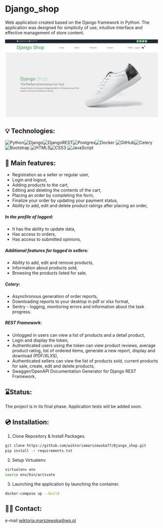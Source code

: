 # Django_shop

Web application created based on the Django framework in Python. The application was designed for simplicity of use, intuitive interface and effective management of store content.

![screenshot_page.png](image%2Fscreenshot_page.png)

## 💡 Technologies:
![Python](https://img.shields.io/badge/python-3670A0?style=for-the-badge&logo=python&logoColor=ffdd54)![Django](https://img.shields.io/badge/django-%23092E20.svg?style=for-the-badge&logo=django&logoColor=white)![DjangoREST](https://img.shields.io/badge/DJANGO-REST-ff1709?style=for-the-badge&logo=django&logoColor=white&color=ff1709&labelColor=gray)![Postgres](https://img.shields.io/badge/postgres-%23316192.svg?style=for-the-badge&logo=postgresql&logoColor=white)![Docker](https://img.shields.io/badge/docker-%230db7ed.svg?style=for-the-badge&logo=docker&logoColor=white)	![GitHub](https://img.shields.io/badge/github-%23121011.svg?style=for-the-badge&logo=github&logoColor=white)![Celery](https://img.shields.io/badge/celery-%23a9cc54.svg?style=for-the-badge&logo=celery&logoColor=ddf4a4)![Bootstrap](https://img.shields.io/badge/bootstrap-%238511FA.svg?style=for-the-badge&logo=bootstrap&logoColor=white)
	![HTML5](https://img.shields.io/badge/html5-%23E34F26.svg?style=for-the-badge&logo=html5&logoColor=white)![CSS3](https://img.shields.io/badge/css3-%231572B6.svg?style=for-the-badge&logo=css3&logoColor=white)
![JavaScript](https://img.shields.io/badge/javascript-%23323330.svg?style=for-the-badge&logo=javascript&logoColor=%23F7DF1E)

## 💭 Main features:
* Registration as a seller or regular user,
* Login and logout,
* Adding products to the cart,
* Editing and deleting the contents of the cart,
* Placing an order by completing the form,
* Finalize your order by updating your payment status,
* Ability to add, edit and delete product ratings after placing an order,

##### In the profile of logged:
 * It has the ability to update data,
 * Has access to orders,
 * Has access to submitted opinions,

##### Additional features for logged in sellers:
 * Ability to add, edit and remove products,
 * Information about products sold,
 * Browsing the products listed for sale,

##### Celery:
 * Asynchronous generation of order reports,
 * Downloading reports to your desktop in pdf or xlsx format,
 * Sentry - logging, monitoring errors and information about the task progress.

##### REST Framework:
* Unlogged in users can view a list of products and a detail product,
* Login and display the token,
* Authenticated users using the token can view product reviews, average product rating, list of ordered items, generate a new report, display and download (PDF/XLXS),
* Authenticated sellers can view the list of products sold, current products for sale, create, edit and delete products,
* Swagger/OpenAPI Documentation Generator for Django REST Framework,

## ⌛Status:
The project is in its final phase. Application tests will be added soon.

## 💿 Installation:

1. Clone Repository & Install Packages.

```bash
git clone https://github.com/wiktoriamarszewska77/Django_shop.git
pip install -r requirements.txt
```
2. Setup Virtualenv.
```bash
virtualenv env
source env/bin/activate
```
3. Launching the application by launching the container.
```bash
docker-compose up --build
```

## 🙋‍♂️ Contact:

e-mail [wiktoria.marszewska@wp.pl](wiktoria.marszewska@wp.pl)

